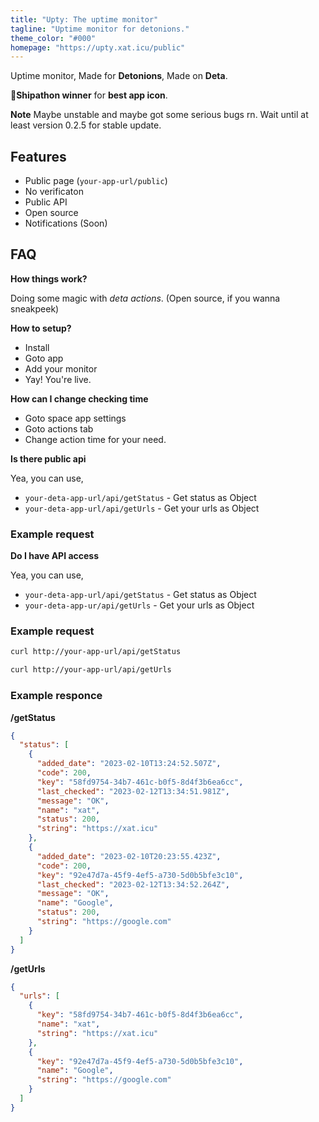 ```yaml
---
title: "Upty: The uptime monitor"
tagline: "Uptime monitor for detonions."
theme_color: "#000"
homepage: "https://upty.xat.icu/public"
---
```


Uptime monitor, Made for **Detonions**, Made on **Deta**.

🍻**Shipathon winner** for **best app icon**.

**Note**
Maybe unstable and maybe got some serious bugs rn. Wait until at least version 0.2.5 for stable update.

## Features

- Public page (`your-app-url/public`)
- No verificaton
- Public API
- Open source
- Notifications (Soon)

## FAQ

**How things work?**

Doing some magic with *deta actions*.
(Open source, if you wanna sneakpeek)

**How to setup?**

- Install 
- Goto app
- Add your monitor
- Yay! You're live.

**How can I change checking time**

- Goto space app settings
- Goto actions tab
- Change action time for your need.

**Is there public api**

Yea, you can use,
 - ```your-deta-app-url/api/getStatus``` - Get status as Object
 - ```your-deta-app-url/api/getUrls``` - Get your urls as Object

### Example request

**Do I have API access**

Yea, you can use,

- `your-deta-app-url/api/getStatus` - Get status as Object
- `your-deta-app-ur/api/getUrls` - Get your urls as Object

### Example request

```sh
curl http://your-app-url/api/getStatus

curl http://your-app-url/api/getUrls
```

### Example responce

**/getStatus**

```json
{
  "status": [
    {
      "added_date": "2023-02-10T13:24:52.507Z",
      "code": 200,
      "key": "58fd9754-34b7-461c-b0f5-8d4f3b6ea6cc",
      "last_checked": "2023-02-12T13:34:51.981Z",
      "message": "OK",
      "name": "xat",
      "status": 200,
      "string": "https://xat.icu"
    },
    {
      "added_date": "2023-02-10T20:23:55.423Z",
      "code": 200,
      "key": "92e47d7a-45f9-4ef5-a730-5d0b5bfe3c10",
      "last_checked": "2023-02-12T13:34:52.264Z",
      "message": "OK",
      "name": "Google",
      "status": 200,
      "string": "https://google.com"
    }
  ]
}
```

**/getUrls**

```json
{
  "urls": [
    {
      "key": "58fd9754-34b7-461c-b0f5-8d4f3b6ea6cc",
      "name": "xat",
      "string": "https://xat.icu"
    },
    {
      "key": "92e47d7a-45f9-4ef5-a730-5d0b5bfe3c10",
      "name": "Google",
      "string": "https://google.com"
    }
  ]
}
```